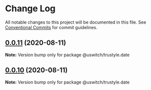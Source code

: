 # Change Log

All notable changes to this project will be documented in this file.
See [Conventional Commits](https://conventionalcommits.org) for commit guidelines.

## [0.0.11](https://github.com/uswitch/trustyle/compare/@uswitch/trustyle.date@0.0.10...@uswitch/trustyle.date@0.0.11) (2020-08-11)

**Note:** Version bump only for package @uswitch/trustyle.date





## [0.0.10](https://github.com/uswitch/trustyle/compare/@uswitch/trustyle.date@0.0.9...@uswitch/trustyle.date@0.0.10) (2020-08-11)

**Note:** Version bump only for package @uswitch/trustyle.date
